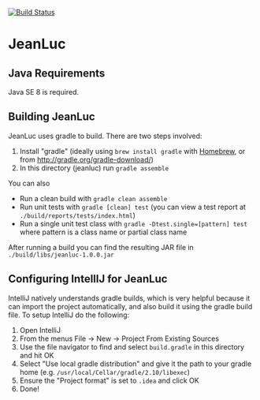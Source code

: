 [![Build Status](https://travis-ci.org/fulcrumgenomics/jeanluc.svg?branch=master)](https://travis-ci.org/fulcrumgenomics/jeanluc)


# JeanLuc

## Java Requirements
Java SE 8 is required.

## Building JeanLuc

JeanLuc uses gradle to build. There are two steps involved:

1. Install "gradle" (ideally using `brew install gradle` with [Homebrew](http://brew.sh/), or from http://gradle.org/gradle-download/)
2. In this directory (jeanluc) run `gradle assemble`

You can also
* Run a clean build with `gradle clean assemble`
* Run unit tests with `gradle [clean] test` (you can view a test report at `./build/reports/tests/index.html`)
* Run a single unit test class with `gradle -Dtest.single=[pattern] test` where pattern is a class name or partial class name

After running a build you can find the resulting JAR file in `./build/libs/jeanluc-1.0.0.jar`

## Configuring IntellIJ for JeanLuc

IntelliJ natively understands gradle builds, which is very helpful because it can import the project automatically, and also build it using the gradle build file.  To setup IntelliJ do the following:

1. Open IntelliJ
2. From the menus File -> New -> Project From Existing Sources
3. Use the file navigator to find and select `build.gradle` in this directory and hit OK
4. Select "Use local gradle distribution" and give it the path to your gradle home (e.g. `/usr/local/Cellar/gradle/2.10/libexec`)
5. Ensure the "Project format" is set to `.idea` and click OK
6. Done!
